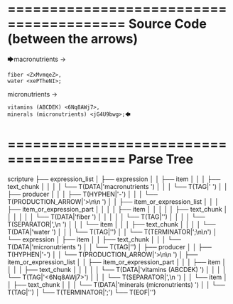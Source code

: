 ========================================
Source Code (between the arrows)
========================================

🡆macronutrients <Zcm0y9mS> ->

    fiber <ZxMvmqeZ>,
    water <xePTheNI>;

micronutrients <l7qy3zi2>->

    vitamins (ABCDEK) <6Nq8AWj7>,
    minerals (micronutrients) <jG4U9bwg>;🡄

========================================
Parse Tree
========================================

scripture
├── expression_list
│   ├── expression
│   │   ├── item
│   │   │   ├── text_chunk
│   │   │   │   └── T(DATA|'macronutrients ')
│   │   │   └── T(TAG|'<Zcm0y9mS> ')
│   │   ├── producer
│   │   │   ├── T(HYPHEN|'-')
│   │   │   └── T(PRODUCTION_ARROW|'>\n\n    ')
│   │   ├── item_or_expression_list
│   │   │   ├── item_or_expression_part
│   │   │   │   ├── item
│   │   │   │   │   ├── text_chunk
│   │   │   │   │   │   └── T(DATA|'fiber ')
│   │   │   │   │   └── T(TAG|'<ZxMvmqeZ>')
│   │   │   │   └── T(SEPARATOR|',\n    ')
│   │   │   └── item
│   │   │       ├── text_chunk
│   │   │       │   └── T(DATA|'water ')
│   │   │       └── T(TAG|'<xePTheNI>')
│   │   └── T(TERMINATOR|';\n\n')
│   └── expression
│       ├── item
│       │   ├── text_chunk
│       │   │   └── T(DATA|'micronutrients ')
│       │   └── T(TAG|'<l7qy3zi2>')
│       ├── producer
│       │   ├── T(HYPHEN|'-')
│       │   └── T(PRODUCTION_ARROW|'>\n\n    ')
│       ├── item_or_expression_list
│       │   ├── item_or_expression_part
│       │   │   ├── item
│       │   │   │   ├── text_chunk
│       │   │   │   │   └── T(DATA|'vitamins (ABCDEK) ')
│       │   │   │   └── T(TAG|'<6Nq8AWj7>')
│       │   │   └── T(SEPARATOR|',\n    ')
│       │   └── item
│       │       ├── text_chunk
│       │       │   └── T(DATA|'minerals (micronutrients) ')
│       │       └── T(TAG|'<jG4U9bwg>')
│       └── T(TERMINATOR|';')
└── T(EOF|'<EOF>')